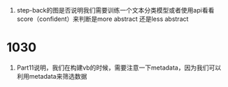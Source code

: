 1. step-back的图是否说明我们需要训练一个文本分类模型或者使用api看看score（confident）来判断是more abstract 还是less abstract

# 1030

1. Part11说明，我们在构建vb的时候，需要注意一下metadata，因为我们可以利用metadata来筛选数据 